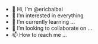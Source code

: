 - 👋 Hi, I’m @ericbaibai
- 👀 I’m interested in everything 
- 🌱 I’m currently learning ...
- 💞️ I’m looking to collaborate on ...
- 📫 How to reach me ...

<!---
ericbaibai/ericbaibai is a ✨ special ✨ repository because its `README.md` (this file) appears on your GitHub profile.
You can click the Preview link to take a look at your changes.
--->
